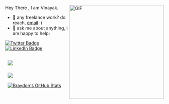Hey There , I am Vinayak.
  <img align="right" alt="GIF" src="https://github.com/vinayak500/vinayak500/blob/main/assests/minato.jpg" width="300" height="300" />
  
- 💼 any freelance work? do reach, [email](vinayakshetty500@gmail.com) :)
- 💬 ask me about anything, i am happy to help;


[![Twitter Badge](https://img.shields.io/badge/Twitter-Profile-informational?style=flat&logo=twitter&logoColor=white&color=1CA2F1)](https://twitter.com/VinayakShetty_)
[![LinkedIn Badge](https://img.shields.io/badge/LinkedIn-Profile-informational?style=flat&logo=linkedin&logoColor=white&color=0D76A8)](https://www.linkedin.com/in/vinayak-shetty/)



<a href="https://github.com/vinayak500/booksSerachApp">
  <img align="center" style="margin:1rem 0.5rem" src="https://github-readme-stats.vercel.app/api/pin/?username=vinayak500&repo=booksSearchApp&title_color=ffffff&text_color=c9cacc&icon_color=4AB197&bg_color=1A2B34" />
</a>

<br>





<a href="https://github.com/vinayak500">
  <img align="center" style="margin:0.5rem" src="https://github-readme-stats.vercel.app/api/top-langs/?username=vinayak500&hide=html,css&title_color=ffffff&text_color=c9cacc&icon_color=4AB197&bg_color=1A2B34" />
</a>

<a href="https://github.com/vinayak500">
  <img align="center" style="margin:0.5rem" src="https://github-readme-stats.vercel.app/api?username=vinayak500&show_icons=true&line_height=27&count_private=true&title_color=ffffff&text_color=c9cacc&icon_color=4AB097&bg_color=1A2B34" alt="Braydon's GitHub Stats" />
</a>
